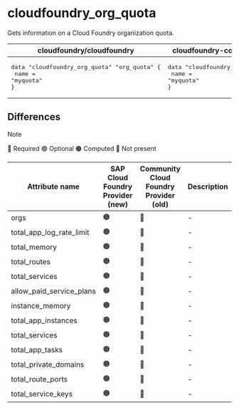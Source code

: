 # cloudfoundry_org_quota

Gets information on a Cloud Foundry organization quota.  

| cloudfoundry/cloudfoundry | cloudfoundry-community/cloudfoundry |
| -- | -- |
| <pre>data "cloudfoundry_org_quota" "org_quota" {</br>  name = "myquota"</br>}</br></pre>|<pre>data "cloudfoundry_org_quota" "org_quota" {</br>  name = "myquota"</br>}</br></pre> |  

## Differences

> [!NOTE]  
> 🔵 Required  🟢 Optional 🟠 Computed  🔴 Not present

| Attribute name | SAP Cloud Foundry Provider (new)|  Community Cloud Foundry Provider (old) | Description |
| --- | --- | --- | --- |
| orgs | 🟠 | 🔴 | - |
| total_app_log_rate_limit | 🟠 | 🔴 | - |
| total_memory | 🟠 | 🔴 | - |
| total_routes | 🟠 | 🔴 | - |
| total_services | 🟠 | 🔴 | - |
| allow_paid_service_plans | 🟠 | 🔴 | - |
| instance_memory | 🟠 | 🔴 | - |
| total_app_instances | 🟠 | 🔴 | - |
| total_services | 🟠 | 🔴 | - |
| total_app_tasks | 🟠 | 🔴 | - |
| total_private_domains | 🟠 | 🔴 | - |
| total_route_ports | 🟠 | 🔴 | - |
| total_service_keys | 🟠 | 🔴 | - |
